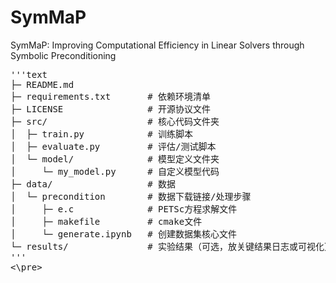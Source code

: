 # SymMaP
SymMaP: Improving Computational Efficiency in Linear Solvers through Symbolic Preconditioning

<pre>
'''text
├─ README.md
├─ requirements.txt       # 依赖环境清单
├─ LICENSE                # 开源协议文件
├─ src/                   # 核心代码文件夹
│  ├─ train.py            # 训练脚本
│  ├─ evaluate.py         # 评估/测试脚本
│  └─ model/              # 模型定义文件夹
│     └─ my_model.py      # 自定义模型代码
├─ data/                  # 数据
│  └─ precondition        # 数据下载链接/处理步骤
│     ├─ e.c              # PETSc方程求解文件
│     ├─ makefile         # cmake文件
│     └─ generate.ipynb   # 创建数据集核心文件
└─ results/               # 实验结果（可选，放关键结果日志或可视化）
'''
<\pre>
